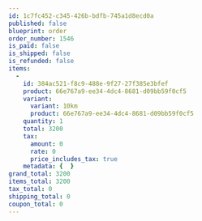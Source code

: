 ```yaml
---
id: 1c7fc452-c345-426b-bdfb-745a1d8ecd0a
published: false
blueprint: order
order_number: 1546
is_paid: false
is_shipped: false
is_refunded: false
items:
  -
    id: 384ac521-f8c9-488e-9f27-27f385e3bfef
    product: 66e767a9-ee34-4dc4-8681-d09bb59f0cf5
    variant:
      variant: 10km
      product: 66e767a9-ee34-4dc4-8681-d09bb59f0cf5
    quantity: 1
    total: 3200
    tax:
      amount: 0
      rate: 0
      price_includes_tax: true
    metadata: {  }
grand_total: 3200
items_total: 3200
tax_total: 0
shipping_total: 0
coupon_total: 0
---
```

